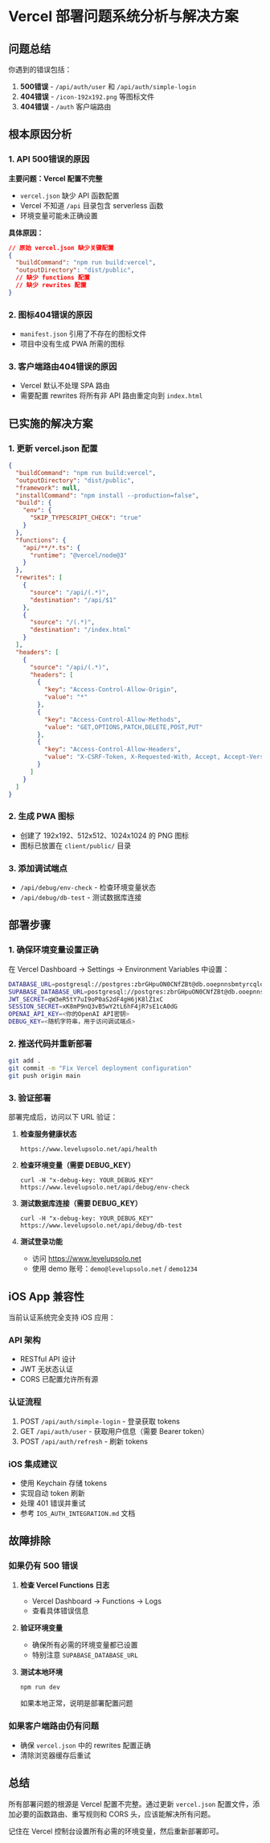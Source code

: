 # Vercel 部署问题系统分析与解决方案

## 问题总结

你遇到的错误包括：
1. **500错误** - `/api/auth/user` 和 `/api/auth/simple-login`
2. **404错误** - `/icon-192x192.png` 等图标文件
3. **404错误** - `/auth` 客户端路由

## 根本原因分析

### 1. API 500错误的原因

**主要问题：Vercel 配置不完整**
- `vercel.json` 缺少 API 函数配置
- Vercel 不知道 `/api` 目录包含 serverless 函数
- 环境变量可能未正确设置

**具体原因：**
```json
// 原始 vercel.json 缺少关键配置
{
  "buildCommand": "npm run build:vercel",
  "outputDirectory": "dist/public",
  // 缺少 functions 配置
  // 缺少 rewrites 配置
}
```

### 2. 图标404错误的原因

- `manifest.json` 引用了不存在的图标文件
- 项目中没有生成 PWA 所需的图标

### 3. 客户端路由404错误的原因

- Vercel 默认不处理 SPA 路由
- 需要配置 rewrites 将所有非 API 路由重定向到 `index.html`

## 已实施的解决方案

### 1. 更新 vercel.json 配置

```json
{
  "buildCommand": "npm run build:vercel",
  "outputDirectory": "dist/public",
  "framework": null,
  "installCommand": "npm install --production=false",
  "build": {
    "env": {
      "SKIP_TYPESCRIPT_CHECK": "true"
    }
  },
  "functions": {
    "api/**/*.ts": {
      "runtime": "@vercel/node@3"
    }
  },
  "rewrites": [
    {
      "source": "/api/(.*)",
      "destination": "/api/$1"
    },
    {
      "source": "/(.*)",
      "destination": "/index.html"
    }
  ],
  "headers": [
    {
      "source": "/api/(.*)",
      "headers": [
        {
          "key": "Access-Control-Allow-Origin",
          "value": "*"
        },
        {
          "key": "Access-Control-Allow-Methods",
          "value": "GET,OPTIONS,PATCH,DELETE,POST,PUT"
        },
        {
          "key": "Access-Control-Allow-Headers",
          "value": "X-CSRF-Token, X-Requested-With, Accept, Accept-Version, Content-Length, Content-MD5, Content-Type, Date, X-Api-Version, Authorization"
        }
      ]
    }
  ]
}
```

### 2. 生成 PWA 图标

- 创建了 192x192、512x512、1024x1024 的 PNG 图标
- 图标已放置在 `client/public/` 目录

### 3. 添加调试端点

- `/api/debug/env-check` - 检查环境变量状态
- `/api/debug/db-test` - 测试数据库连接

## 部署步骤

### 1. 确保环境变量设置正确

在 Vercel Dashboard → Settings → Environment Variables 中设置：

```bash
DATABASE_URL=postgresql://postgres:zbrGHpuON0CNfZBt@db.ooepnnsbmtyrcqlqykkr.supabase.co:5432/postgres
SUPABASE_DATABASE_URL=postgresql://postgres:zbrGHpuON0CNfZBt@db.ooepnnsbmtyrcqlqykkr.supabase.co:5432/postgres
JWT_SECRET=qW3eR5tY7uI9oP0aS2dF4gH6jK8lZ1xC
SESSION_SECRET=xK8mP9nQ3vB5wY2tL6hF4jR7sE1cA0dG
OPENAI_API_KEY=<你的OpenAI API密钥>
DEBUG_KEY=<随机字符串，用于访问调试端点>
```

### 2. 推送代码并重新部署

```bash
git add .
git commit -m "Fix Vercel deployment configuration"
git push origin main
```

### 3. 验证部署

部署完成后，访问以下 URL 验证：

1. **检查服务健康状态**
   ```
   https://www.levelupsolo.net/api/health
   ```

2. **检查环境变量（需要 DEBUG_KEY）**
   ```
   curl -H "x-debug-key: YOUR_DEBUG_KEY" https://www.levelupsolo.net/api/debug/env-check
   ```

3. **测试数据库连接（需要 DEBUG_KEY）**
   ```
   curl -H "x-debug-key: YOUR_DEBUG_KEY" https://www.levelupsolo.net/api/debug/db-test
   ```

4. **测试登录功能**
   - 访问 https://www.levelupsolo.net
   - 使用 demo 账号：`demo@levelupsolo.net` / `demo1234`

## iOS App 兼容性

当前认证系统完全支持 iOS 应用：

### API 架构
- RESTful API 设计
- JWT 无状态认证
- CORS 已配置允许所有源

### 认证流程
1. POST `/api/auth/simple-login` - 登录获取 tokens
2. GET `/api/auth/user` - 获取用户信息（需要 Bearer token）
3. POST `/api/auth/refresh` - 刷新 tokens

### iOS 集成建议
- 使用 Keychain 存储 tokens
- 实现自动 token 刷新
- 处理 401 错误并重试
- 参考 `IOS_AUTH_INTEGRATION.md` 文档

## 故障排除

### 如果仍有 500 错误

1. **检查 Vercel Functions 日志**
   - Vercel Dashboard → Functions → Logs
   - 查看具体错误信息

2. **验证环境变量**
   - 确保所有必需的环境变量都已设置
   - 特别注意 `SUPABASE_DATABASE_URL`

3. **测试本地环境**
   ```bash
   npm run dev
   ```
   如果本地正常，说明是部署配置问题

### 如果客户端路由仍有问题

- 确保 `vercel.json` 中的 rewrites 配置正确
- 清除浏览器缓存后重试

## 总结

所有部署问题的根源是 Vercel 配置不完整。通过更新 `vercel.json` 配置文件，添加必要的函数路由、重写规则和 CORS 头，应该能解决所有问题。

记住在 Vercel 控制台设置所有必需的环境变量，然后重新部署即可。